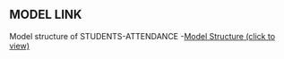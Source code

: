 ## MODEL LINK
Model structure of STUDENTS-ATTENDANCE
-[Model Structure (click to view)](https://app.eraser.io/workspace/mTaglP6ZWFS8BvMReWQE)
